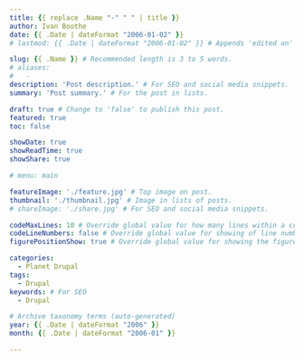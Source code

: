 ```yaml
---
title: {{ replace .Name "-" " " | title }}
author: Ivan Boothe
date: {{ .Date | dateFormat "2006-01-02" }}
# lastmod: {{ .Date | dateFormat "2006-01-02" }} # Appends 'edited on' to the publish date

slug: {{ .Name }} # Recommended length is 3 to 5 words.
# aliases:
#   -
description: 'Post description.' # For SEO and social media snippets.
summary: 'Post summary.' # For the post in lists.

draft: true # Change to 'false' to publish this post.
featured: true
toc: false

showDate: true
showReadTime: true
showShare: true

# menu: main

featureImage: './feature.jpg' # Top image on post.
thumbnail: './thumbnail.jpg' # Image in lists of posts.
# shareImage: './share.jpg' # For SEO and social media snippets.

codeMaxLines: 10 # Override global value for how many lines within a code block before auto-collapsing.
codeLineNumbers: false # Override global value for showing of line numbers within code block.
figurePositionShow: true # Override global value for showing the figure label.

categories:
  - Planet Drupal
tags:
  - Drupal
keywords: # For SEO
  - Drupal

# Archive taxonomy terms (auto-generated)
year: {{ .Date | dateFormat "2006" }}
month: {{ .Date | dateFormat "2006-01" }}

---
```


